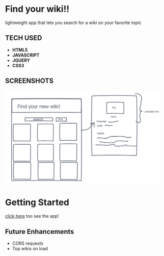 # Find your wiki!!

lightweight app that lets you search for a wiki on your favorite topic

## TECH USED 
- **HTML5**
- **JAVASCRIPT**
- **JQUERY**
- **CSS3** 

## SCREENSHOTS
![WIREFRAME](./Images/wireframe.png)

# Getting Started

[click here](#) too see the app!

## Future Enhancements
- CORS requests
- Top wikis on load